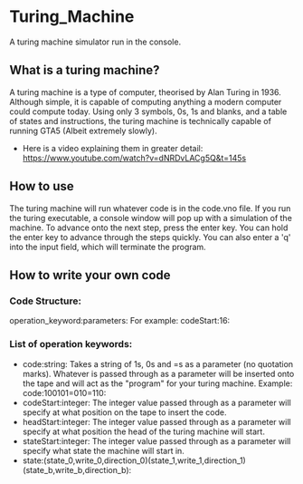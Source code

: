 # Turing_Machine
A turing machine simulator run in the console. 
## What is a turing machine?
A turing machine is a type of computer, theorised by Alan Turing in 1936. Although simple, it is capable of computing anything a modern computer could compute today. Using only 3 symbols, 0s, 1s and blanks, and a table of states and instructions, the turing machine is technically capable of running GTA5 (Albeit extremely slowly). 
- Here is a video explaining them in greater detail: https://www.youtube.com/watch?v=dNRDvLACg5Q&t=145s
## How to use
The turing machine will run whatever code is in the code.vno file. If you run the turing executable, a console window will pop up with a simulation of the machine. To advance onto the next step, press the enter key. You can hold the enter key to advance through the steps quickly. You can also enter a 'q' into the input field, which will terminate the program.
## How to write your own code
### Code Structure:
operation_keyword:parameters:
For example:
codeStart:16:
### List of operation keywords:
- code:string: Takes a string of 1s, 0s and =s as a parameter (no quotation marks). Whatever is passed through as a parameter will be inserted onto the tape and will act as the "program" for your turing machine. Example: </b>code:100101=010=110:</b>
- codeStart:integer: The integer value passed through as a parameter will specify at what position on the tape to insert the code.
- headStart:integer: The integer value passed through as a parameter will specify at what position the head of the turing machine will start.
- stateStart:integer: The integer value passed through as a parameter will specify what state the machine will start in.
- state:(state_0,write_0,direction_0)(state_1,write_1,direction_1)(state_b,write_b,direction_b): 
